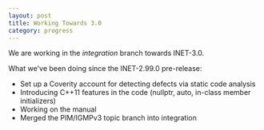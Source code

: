 ```yaml
---
layout: post
title: Working Towards 3.0
category: progress
---
```


We are working in the *integration* branch towards INET-3.0.

What we've been doing since the INET-2.99.0 pre-release:

*   Set up a Coverity account for detecting defects via static code analysis
*   Introducing C++11 features in the code (nullptr, auto, in-class member initializers)
*   Working on the manual
*   Merged the PIM/IGMPv3 topic branch into integration
